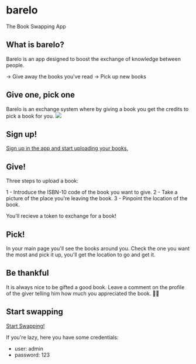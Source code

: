 # barelo

The Book Swapping App

## What is barelo?

Barelo is an app designed to boost the exchange of knowledge between people.

-> Give away the books you've read
-> Pick up new books

## Give one, pick one

Barelo is an exchange system where by giving a book you get the credits to pick a book for you.
<img src = "https://media1.tenor.com/images/f6ec84a0969cb05a08d8c0ae16b847af/tenor.gif">

## Sign up!

<a href="http://barelo.herokuapp.com/auth/signup">
Sign up in the app and start uploading your books.</a>

## Give!

Three steps to upload a book:

1 - Introduce the ISBN-10 code of the book you want to give.
2 - Take a picture of the place you're leaving the book.
3 - Pinpoint the location of the book.

You'll recieve a token to exchange for a book!

## Pick!

In your main page you'll see the books around you.
Check the one you want the most and pick it up, you'll get the location to go and get it.

## Be thankful

It is always nice to be gifted a good book. Leave a comment on the profile of the giver telling him how much you appreciated the book. ✌🏿

## Start swapping

<a href = "http://barelo.herokuapp.com">Start Swapping!</a>

If you're lazy, here you have some credentials:

- user: admin
- password: 123
